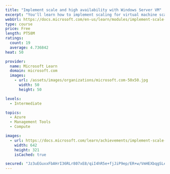```yaml
---
title: "Implement scale and high availability with Windows Server VM"
excerpt: "You'll learn how to implement scaling for virtual machine scale sets and load-balanced VMs. You'll also learn how to implement Azure Site Recovery."
webUrl: https://docs.microsoft.com/en-us/learn/modules/implement-scale-high-availability-windows-server-virtual-machine/
type: course
price: Free
length: PT58M
ratings:
  count: 19
  average: 4.736842
heat: 50

provider:
  name: Microsoft Learn
  domain: microsoft.com
  images:
    - url: /assets/images/organizations/microsoft.com-50x50.jpg
      width: 50
      height: 50

levels:
  - Intermediate

topics:
  - Azure
  - Management Tools
  - Compute

images:
  - url: https://docs.microsoft.com/learn/achievements/implement-scale-and-high-availability-with-windows-server-vm-social.png
    width: 642
    height: 321
    isCached: true

secured: "Jz3uEGuxxFbAHrI36RLr807xE8/qiI4hR5e+fjJiP9ep/ER+w/VmHEXbqgSLedUsxg57NltAFmkxlsCN/aqa3eZ/B+S4Hv+a1wdWSAaQaL2BVozUb85bpILJMRrWpJuPc1FBChaaVquAfFmoB9lf5MAKXKWYofL2yiyDBHDy+won/naBldF+9wy0tgPESwRp4Ufiz03Uknw0/HFCKZOfDR1dMW7uQqzNMqDSudK/pUcqhwmB06ukLrZX7chajznyYldfqKTZK/8iAVtuT//b5TkKQfM53Ro7Y726YHRJW0uuRDG/cnP35fws+XvPCx1cwvv/RBQHo0PlAx4O5V9rb7Lm5s35PEh7J/A5uyQ4iZ6T7+zcZqIrH08AMVFbMCnH0aiik0GL0qHSFakz/iYi3E80giBJxZkFDjypDx8zxtc=;NlwgDhtsKWPZwp3HPicXOg=="
---
```


